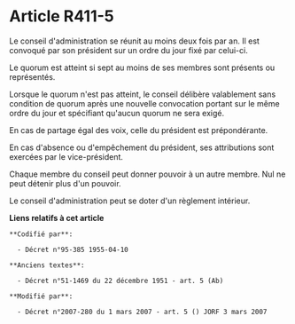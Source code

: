 # Article R411-5

Le conseil d'administration se réunit au moins deux fois par an. Il est convoqué par son président sur un ordre du jour fixé
par celui-ci.

Le quorum est atteint si sept au moins de ses membres sont présents ou représentés.

Lorsque le quorum n'est pas atteint, le conseil délibère valablement sans condition de quorum après une nouvelle convocation
portant sur le même ordre du jour et spécifiant qu'aucun quorum ne sera exigé.

En cas de partage égal des voix, celle du président est prépondérante.

En cas d'absence ou d'empêchement du président, ses attributions sont exercées par le vice-président.

Chaque membre du conseil peut donner pouvoir à un autre membre. Nul ne peut détenir plus d'un pouvoir.

Le conseil d'administration peut se doter d'un règlement intérieur.

**Liens relatifs à cet article**

	**Codifié par**:

	  - Décret n°95-385 1955-04-10

	**Anciens textes**:

	  - Décret n°51-1469 du 22 décembre 1951 - art. 5 (Ab)

	**Modifié par**:

	  - Décret n°2007-280 du 1 mars 2007 - art. 5 () JORF 3 mars 2007
